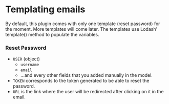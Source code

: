 # Templating emails

By default, this plugin comes with only one template (reset password) for the moment. More templates will come later. The templates use Lodash' template() method to populate the variables.

### Reset Password

- `USER` (object)
  - `username`
  - `email`
  - ...and every other fields that you added manually in the model.
- `TOKEN` corresponds to the token generated to be able to reset the password.
- `URL` is the link where the user will be redirected after clicking on it in the email.
